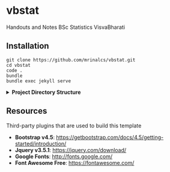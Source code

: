 # vbstat
Handouts and Notes BSc Statistics VisvaBharati

## Installation
```
git clone https://github.com/mrinalcs/vbstat.git
cd vbstat
code .
bundle
bundle exec jekyll serve
```

<details>
  <summary><strong>Project Directory Structure</strong></summary>
  <ul>
    <li>
      <details>
        <summary><strong>_data</strong></summary>
        <ul>
          <li>alumni.yml</li>
          <li>faculty.yml</li>
          <li>gallery.yml</li>
          <li>navbar.yml</li>
          <li>sidebar.yml</li>
        </ul>
      </details>
    </li>
    <li>
      <details>
        <summary><strong>_includes</strong></summary>
        <ul>
          <li>footer.html</li>
          <li>head.html</li>
          <li>header.html</li>
          <li>sidebar.html</li>
          <li>topbar.html</li>
        </ul>
      </details>
    </li>
    <li>
      <details>
        <summary><strong>_layouts</strong></summary>
        <ul>
          <li>base.html</li>
          <li>home.html</li>
          <li>page.html</li>
          <li>people.html</li>
        </ul>
      </details>
    </li>
    <li>
      <details>
        <summary><strong>_pages</strong></summary>
        <ul>
          <li>
            <details>
              <summary><strong>about</strong></summary>
              <ul>
                <li>contact.html</li>
                <li>department.html</li>
                <li>location.html</li>
              </ul>
            </details>
          </li>
          <li>
            <details>
              <summary><strong>admission</strong></summary>
              <ul>
                <li>pg.html</li>
                <li>phd.html</li>
                <li>ug.html</li>
              </ul>
            </details>
          </li>
          <li>
            <details>
              <summary><strong>people</strong></summary>
              <ul>
                <li>alumni.html</li>
                <li>faculty.html</li>
              </ul>
            </details>
          </li>
          <li>notice.html</li>
          <li>question-papers.html</li>
          <li>research.html</li>
        </ul>
      </details>
    </li>
    <li>
      <details>
        <summary><strong>_posts</strong></summary>
        <!-- List of post files -->
      </details>
    </li>
    <li>
      <details>
        <summary><strong>assets</strong></summary>
        <ul>
          <li>
            <details>
              <summary><strong>css</strong></summary>
              <ul>
                <li>style.css</li>
                <li>style.css.map</li>
              </ul>
            </details>
          </li>
          <li>
            <details>
              <summary><strong>images</strong></summary>
              <ul>
                <li>
                  <details>
                    <summary><strong>alumni</strong></summary>
                    <!-- List of image files in alumni folder -->
                  </details>
                </li>
                <li>
                  <details>
                    <summary><strong>faculty</strong></summary>
                    <!-- List of image files in faculty folder -->
                  </details>
                </li>
                <li>
                  <details>
                    <summary><strong>slider-pages</strong></summary>
                    <!-- List of image files in slider-pages folder -->
                  </details>
                </li>
                <li>404image.png</li>
                <li>pata.png</li>
                <li>rabindranath-tagore.webp</li>
                <li>visva-bharati-logo.jpg</li>
              </ul>
            </details>
          </li>
          <li>
            <details>
              <summary><strong>js</strong></summary>
              <ul>
                <li>script.js</li>
                <li>
                  <details>
                    <summary><strong>plugins</strong></summary>
                    <ul>
                      <li>animate-css</li>
                      <li>bootstrap</li>
                      <li>colorbox</li>
                      <li>fontawesome</li>
                      <li>google-map</li>
                      <li>jQuery</li>
                      <li>shuffle</li>
                      <li>slick</li>
                    </ul>
                  </details>
                </li>
              </ul>
            </details>
          </li>
        </ul>
      </details>
    </li>
        <li>.gitignore</li>
        <li>404.html</li>
        <li>Gemfile</li>
        <li>Gemfile.lock</li>
        <li>README.md</li>
        <li>_config.yml</li>
        <li>index.html</li>
  </ul>
</details>


## Resources

Third-party plugins that are used to build this template

* **Bootstrap v4.5**: <https://getbootstrap.com/docs/4.5/getting-started/introduction/>
* **Jquery v3.5.1**: <https://jquery.com/download/>
* **Google Fonts**: <http://fonts.google.com/>
* **Font Awesome Free**: <https://fontawesome.com/>
